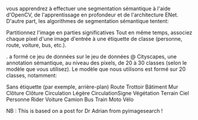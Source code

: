 
vous apprendrez à effectuer une segmentation sémantique à l'aide d'OpenCV, de l'apprentissage en profondeur et de l'architecture ENet. D'autre part, les algorithmes de segmentation sémantique tentent:

Partitionnez l'image en parties significatives Tout en même temps, associez chaque pixel d'une image d'entrée à une étiquette de classe (personne, route, voiture, bus, etc.).

. a formé ce jeu de données sur le jeu de données @ Cityscapes, une annotation sémantique, au niveau des pixels, de 20 à 30 classes (selon le modèle que vous utilisez). Le modèle que nous utilisons est formé sur 20 classes, notamment:

Sans étiquette (par exemple, arrière-plan) Route Trottoir Bâtiment Mur Clôture Clôture Circulation Légère CirculationSigne Végétation Terrain Ciel Personne Rider Voiture Camion Bus Train Moto Vélo


NB : This is based on a post for Dr Adrian from pyimagesearch !
